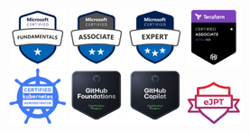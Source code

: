 <img src="certs/AZ900.svg" alt="AZ-900" width="100" /> <img src="certs/AZ104.svg" alt="AZ-104" width="100" /> <img src="certs/AZ305.svg" alt="AZ-305" width="100" /> <img src="certs/terraform-associate.png" alt="Terraform Associate (003)" width="100" /> <img src="certs/cka.png" alt="CKA" width="100" /> <img src="certs/githubfoundations.png" alt="GitHub Foundations" width="100" /> <img src="certs/githubcopilot.png" alt="GitHub Copilot" width="100" /> <img src="certs/ejpt.png" alt="eJPT" width="100" />
